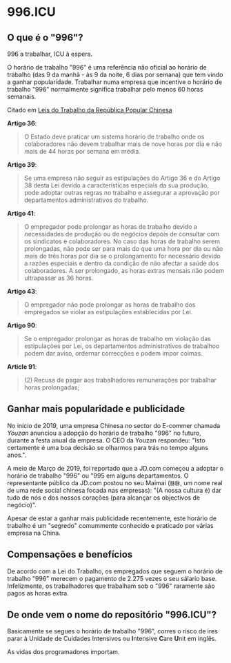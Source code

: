 996.ICU
===

## O que é o "996"?
996 a trabalhar, ICU à espera.

O horário de trabalho "996" é uma referência não oficial  ao horário de trabalho (das 9 da manhã - às 9 da noite, 6 dias por semana) que tem vindo a ganhar popularidade.
Trabalhar numa empresa que incentive o horário de trabalho "996" normalmente significa trabalhar pelo menos 60 horas semanais.

Citado em [Leis do Trabalho da República Popular Chinesa](http://www.china.org.cn/living_in_china/abc/2009-07/15/content_18140508.htm)

**Artigo 36**:  
> O Estado deve praticar um sistema horário de trabalho onde os colaboradores não devem trabalhar mais de nove horas por dia e não mais de 44 horas por semana em média.

**Artigo 39**:  
> Se uma empresa não seguir as estipulações do Artigo 36 e do Artigo 38 desta Lei devido a características especiais da sua produção, pode adoptar outras regras no trabalho e assegurar a aprovação por departamentos administrativos do trabalho.

**Artigo 41**:  
> O empregador pode prolongar as horas de trabalho devido a necessidades de produção ou de negócios depois de consultar com os sindicatos e colaboradores. No caso das horas de trabalho serem prolongadas, não pode ser para mais do que uma hora por dia ou não mais de três horas por dia se o prolongamento for necessário devido a razões especiais e dentro da condição de não afectar a saúde dos colaboradores. A ser prolongado, as horas extras mensais não podem ultrapassar as 36 horas.

**Artigo 43**:  
> O empregador não pode prolongar as horas de trabalho dos empregados se violar as estipulações establecidas por Lei.

**Artigo 90**:  

> Se o empregador prolongar as horas de trabalho em violação das estipulações por Lei, os departamentos administrativos de trabalhoo podem dar aviso, ordernar correcções e podem impor coimas.  

**Article 91**:
> (2) Recusa de pagar aos trabalhadores remunerações por trabalhar horas prolongadas;

## Ganhar mais popularidade e publicidade

No início de 2019, uma empresa Chinesa no sector do E-commer chamada _Youzan_ anunciou a adopção do horário de trabalho "996" no futuro, durante a festa anual da empresa. O CEO da Youzan respondeu: "Isto certamente é uma boa decisão se olharmos para trás no tempo alguns anos.".

A meio de Março de 2019, foi reportado que a JD.com começou a adoptar o horário de trabalho "996" ou "995 em alguns departamentos. O representante público da JD.com postou no seu Maimai (`脉脉`, um nome real de uma rede social chinesa focada nas empresas): "(A nossa cultura é) dar tudo de nós e dos nossos corações (para alcançar os objectivos de negócio)".

Apesar de estar a ganhar mais publicidade recentemente, este horário de trabalho é um "segredo" comummente conhecido e praticado por várias empresa na China.

## Compensações e benefícios

De acordo com a Lei do Trabalho, os empregados que seguem o horário de trabalho "996" merecem o pagamento de 2.275 vezes o seu sálario base. Infelizmente, os trabalhadores que trabalham sob o "996" raramente são pagos as horas extra.

## De onde vem o nome do repositório "996.ICU"?

Basicamente se segues o horário de trabalho "996", corres o risco de ires parar à Unidade de Cuidades Intensivos ou **I**ntensive **C**are **U**nit em inglês.

As vidas dos programadores importam.

